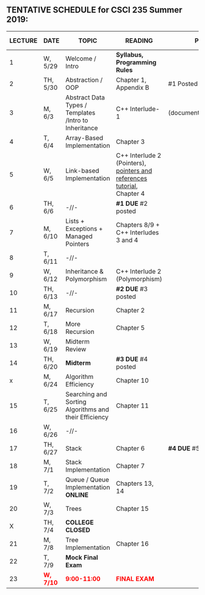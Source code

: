 

## TENTATIVE SCHEDULE for CSCI 235 Summer 2019:

LECTURE | DATE | TOPIC | READING | PROJECT | SLIDES | STUDY QUESTIONS |
------- | ---- | ----- | -------- | --------- | ------- | ------- |
1 | W, 5/29 | Welcome / Intro | **Syllabus, Programming Rules** |  | 
2 | TH,  5/30 | Abstraction / OOP | Chapter 1, Appendix B   |  #1 Posted |
3 | M, 6/3 | Abstract Data Types / Templates /Intro to Inheritance | C++ Interlude-1 | (documents/Project_1B.pdf)|  |  [ADT_IN_SQ](documents/ADT_InheritanceQ.pdf)
4 | T, 6/4 | Array-Based Implementation | Chapter 3  |  |  | [ArrayBag_SQ](documents/ArrayBag_studyQ.pdf)
5 | W, 6/5 | Link-based Implementation  | C++ Interlude 2 (Pointers), [pointers and references tutorial](http://www.ntu.edu.sg/home/ehchua/programming/cpp/cp4_pointerreference.html),  Chapter 4| |  | [LinkedChain_SQ](documents/LinkedChain_studyQ.pdf)
6 | TH, 6/6 | -//- | **#1 DUE** #2 posted |
7 | M, 6/10 | Lists + Exceptions + Managed Pointers| Chapters 8/9 + C++ Interludes 3 and 4 |  | | [List_SQ](documents/List_studyQ.pdf)
8 | T, 6/11 | -//-|  |    | 
9 | W, 6/12 | Inheritance  & Polymorphism  | C++ Interlude 2 (Polymorphism) | |  | [Polymorphism_SQ](documents/Polymorphism_studyQ.pdf)
10 | TH, 6/13 | -//-  | **#2 DUE** #3 posted | |
11 | M, 6/17 | Recursion | Chapter 2 | | |  [Recursion_SQ](documents/Recursion_studyQ.pdf)
12 | T, 6/18 | More Recursion | Chapter 5 | |  
13 | W, 6/19 | Midterm Review| |  | [Midterm Review](Lectures/MidtermReview.pdf)
14 | TH, 6/20 |**Midterm**  | **#3 DUE** #4 posted |  |  | 
x | M, 6/24| Algorithm Efficiency | Chapter 10 | | |[AlgoEfficiency_SQ](documents/AlgoEff_studyQ.pdf)
15 | T, 6/25 | Searching and Sorting Algorithms and their Efficiency  | Chapter 11 | | |[Sorting_SQ](documents/Sorting_studyQ.pdf)
16 | W, 6/26 |-//- | | 
17| TH, 6/27 | Stack | Chapter 6 | **#4 DUE** #5 posted |
18 | M, 7/1 |Stack Implementation | Chapter 7  |  | 
19 | T, 7/2 | Queue / Queue Implementation **ONLINE** | Chapters 13, 14 |  | 
20 | W, 7/3 |  Trees | Chapter 15 | | 
X | TH, 7/4 | **COLLEGE CLOSED** |
21 | M, 7/8 |  Tree Implementation | Chapter 16 ||
22 | T, 7/9 | **Mock Final Exam** |
23 |<b><span style="color:red">  W, 7/10 </span></b> | <b><span style="color:red">  9:00-11:00  </span></b> | <b><span style="color:red"> FINAL EXAM </span></b> | |



